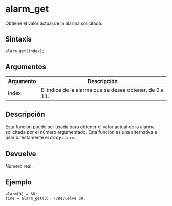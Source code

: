 # alarm_get

Obtiene el valor actual de la alarma solicitada.

## Sintaxis

  
```gml  
alarm_get(index);  
```  

## Argumentos

Argumento|Descripción|  
---|---|  
index|El índice de la alarma que se desea obtener, de 0 a 11.|  

## Descripción

Esta función puede ser usada para obtener el valor actual de la alarma solicitada por el número argumentado. Esta función es una alternativa a usar directamente el _array_ `alarm`.

## Devuelve

Número real.

## Ejemplo

  
```gml  
alarm[3] = 60;  
time = alarm_get(3); //Devuelve 60.  
```